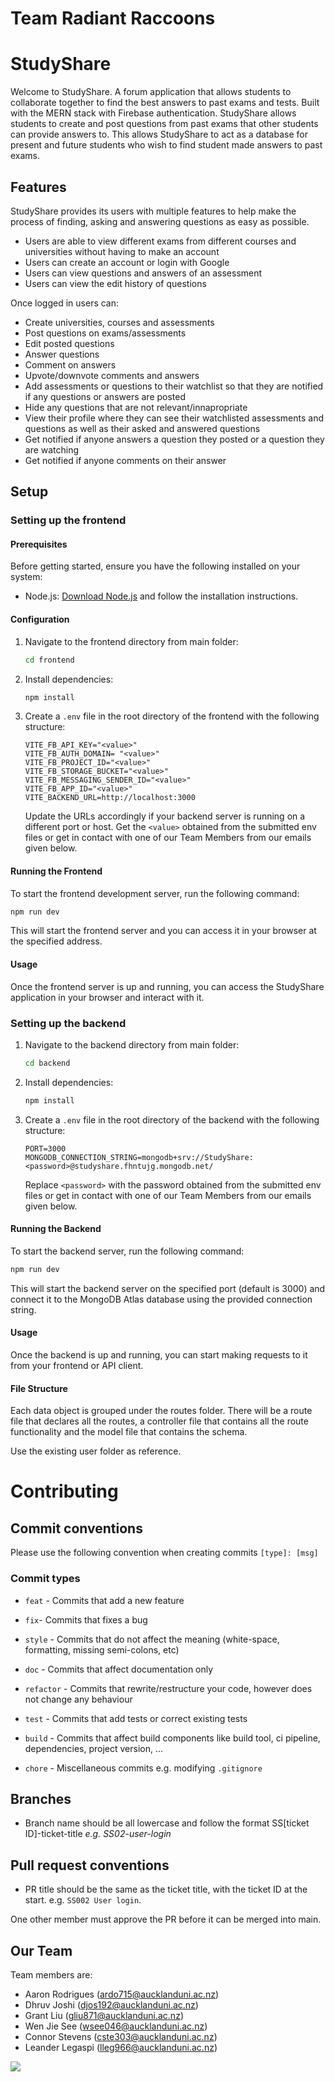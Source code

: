 # Team Radiant Raccoons
# StudyShare
Welcome to StudyShare. A forum application that allows students to collaborate together to find the best answers to past exams and tests. Built with the MERN stack with Firebase authentication. StudyShare allows students to create and post questions from past exams that other students can provide answers to. This allows StudyShare to act as a database for present and future students who wish to find student made answers to past exams. 

## Features
StudyShare provides its users with multiple features to help make the process of finding, asking and answering questions as easy as possible.
 - Users are able to view different exams from different courses and universities without having to make an account
 - Users can create an account or login with Google
 - Users can view questions and answers of an assessment
 - Users can view the edit history of questions
 
 Once logged in users can:
 - Create universities, courses and assessments
 - Post questions on exams/assessments
 - Edit posted questions
 - Answer questions
 - Comment on answers
 - Upvote/downvote comments and answers
 - Add assessments or questions to their watchlist so that they are notified if any questions or answers are posted
 - Hide any questions that are not relevant/innapropriate
 - View their profile where they can see their watchlisted assessments and questions as well as their asked and answered questions
 - Get notified if anyone answers a question they posted or a question they are watching
 - Get notified if anyone comments on their answer


## Setup
### Setting up the frontend


#### Prerequisites

Before getting started, ensure you have the following installed on your system:

- Node.js: [Download Node.js](https://nodejs.org/en/download/) and follow the installation instructions.

#### Configuration


1. Navigate to the frontend directory from main folder:

   ```bash
   cd frontend
   ```

2. Install dependencies:

   ```bash
   npm install
   ```

3. Create a `.env` file in the root directory of the frontend with the following structure:

   ```plaintext
   VITE_FB_API_KEY="<value>"
   VITE_FB_AUTH_DOMAIN= "<value>"
   VITE_FB_PROJECT_ID="<value>"
   VITE_FB_STORAGE_BUCKET="<value>"
   VITE_FB_MESSAGING_SENDER_ID="<value>"
   VITE_FB_APP_ID="<value>"
   VITE_BACKEND_URL=http://localhost:3000
   ```

   Update the URLs accordingly if your backend server is running on a different port or host.
   Get the `<value>` obtained from the submitted env files or get in contact with one of our Team Members from our emails given below.

#### Running the Frontend

To start the frontend development server, run the following command:

```bash
npm run dev
```

This will start the frontend server and you can access it in your browser at the specified address.

#### Usage

Once the frontend server is up and running, you can access the StudyShare application in your browser and interact with it.


### Setting up the backend


1. Navigate to the backend directory from main folder:

   ```bash
   cd backend
   ```

2. Install dependencies:

   ```bash
   npm install
   ```

3. Create a `.env` file in the root directory of the backend with the following structure:

   ```plaintext
   PORT=3000
   MONGODB_CONNECTION_STRING=mongodb+srv://StudyShare:<password>@studyshare.fhntujg.mongodb.net/
   ```

   Replace `<password>` with the password obtained from the submitted env files or get in contact with one of our Team Members from our emails given below.

#### Running the Backend

To start the backend server, run the following command:

```bash
npm run dev
```

This will start the backend server on the specified port (default is 3000) and connect it to the MongoDB Atlas database using the provided connection string.

#### Usage

Once the backend is up and running, you can start making requests to it from your frontend or API client.


#### File Structure

Each data object is grouped under the routes folder. There will be a route file that declares all the routes, a controller file that contains all the route functionality and the model file that contains the schema.

Use the existing user folder as reference.

# Contributing 

## Commit conventions

Please use the following convention when creating commits `[type]: [msg]`

### Commit types

- `feat` - Commits that add a new feature

- `fix`- Commits that fixes a bug

- `style` - Commits that do not affect the meaning (white-space, formatting, missing semi-colons, etc)

- `doc` - Commits that affect documentation only

- `refactor` - Commits that rewrite/restructure your code, however does not change any behaviour

- `test` - Commits that add tests or correct existing tests

- `build` - Commits that affect build components like build tool, ci pipeline, dependencies, project version, ...

- `chore` - Miscellaneous commits e.g. modifying `.gitignore`

## Branches

- Branch name should be all lowercase and follow the format SS[ticket ID]-ticket-title _e.g. SS02-user-login_

## Pull request conventions

- PR title should be the same as the ticket title, with the ticket ID at the start. e.g. `SS002 User login`.

One other member must approve the PR before it can be merged into main.

## Our Team

Team members are:
- Aaron Rodrigues (ardo715@aucklanduni.ac.nz)
- Dhruv Joshi (djos192@aucklanduni.ac.nz)
- Grant Liu (gliu871@aucklanduni.ac.nz)
- Wen Jie See (wsee046@aucklanduni.ac.nz)
- Connor Stevens (cste303@aucklanduni.ac.nz)
- Leander Legaspi (lleg966@aucklanduni.ac.nz)

![](./group-image/Radiant%20Raccoons.webp)